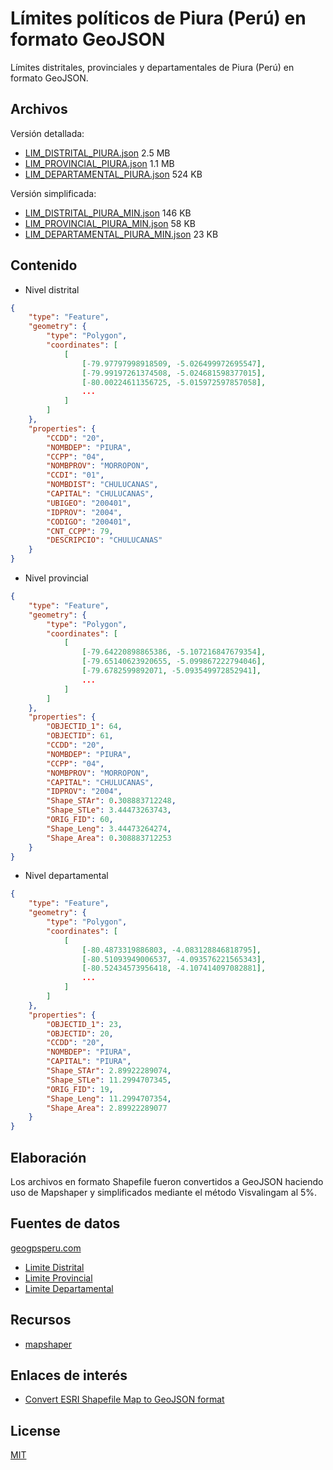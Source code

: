 # Límites políticos de Piura (Perú) en formato GeoJSON

Límites distritales, provinciales y departamentales de Piura (Perú) en formato GeoJSON.

## Archivos

Versión detallada:

* [LIM_DISTRITAL_PIURA.json](https://github.com/josedaniel-cb/limites-piura-geojson/blob/main/LIM_DISTRITAL_PIURA.json) 2.5 MB
* [LIM_PROVINCIAL_PIURA.json](https://github.com/josedaniel-cb/limites-piura-geojson/blob/main/LIM_PROVINCIAL_PIURA.json) 1.1 MB
* [LIM_DEPARTAMENTAL_PIURA.json](https://github.com/josedaniel-cb/limites-piura-geojson/blob/main/LIM_DEPARTAMENTAL_PIURA.json) 524 KB

Versión simplificada:

* [LIM_DISTRITAL_PIURA_MIN.json](https://github.com/josedaniel-cb/limites-piura-geojson/blob/main/LIM_DISTRITAL_PIURA_MIN.json) 146 KB
* [LIM_PROVINCIAL_PIURA_MIN.json](https://github.com/josedaniel-cb/limites-piura-geojson/blob/main/LIM_PROVINCIAL_PIURA_MIN.json) 58 KB
* [LIM_DEPARTAMENTAL_PIURA_MIN.json](https://github.com/josedaniel-cb/limites-piura-geojson/blob/main/LIM_DEPARTAMENTAL_PIURA_MIN.json) 23 KB

## Contenido

+ Nivel distrital

```json
{
    "type": "Feature", 
    "geometry": {
        "type": "Polygon", 
        "coordinates": [
            [
                [-79.97797998918509, -5.026499972695547], 
                [-79.99197261374508, -5.024681598377015], 
                [-80.00224611356725, -5.015972597857058], 
                ...
            ]
        ]
    }, 
    "properties": {
        "CCDD": "20", 
        "NOMBDEP": "PIURA", 
        "CCPP": "04", 
        "NOMBPROV": "MORROPON", 
        "CCDI": "01", 
        "NOMBDIST": "CHULUCANAS", 
        "CAPITAL": "CHULUCANAS", 
        "UBIGEO": "200401", 
        "IDPROV": "2004", 
        "CODIGO": "200401", 
        "CNT_CCPP": 79, 
        "DESCRIPCIO": "CHULUCANAS"
    }
}
```

+ Nivel provincial

```json
{
    "type": "Feature", 
    "geometry": {
        "type": "Polygon", 
        "coordinates": [
            [
                [-79.64220898865386, -5.107216847679354], 
                [-79.65140623920655, -5.099867222794046], 
                [-79.6782599892071, -5.093549972852941],
                ...
            ]
        ]
    }, 
    "properties": {
        "OBJECTID_1": 64, 
        "OBJECTID": 61, 
        "CCDD": "20", 
        "NOMBDEP": "PIURA", 
        "CCPP": "04", 
        "NOMBPROV": "MORROPON", 
        "CAPITAL": "CHULUCANAS", 
        "IDPROV": "2004", 
        "Shape_STAr": 0.308883712248, 
        "Shape_STLe": 3.44473263743, 
        "ORIG_FID": 60, 
        "Shape_Leng": 3.44473264274, 
        "Shape_Area": 0.308883712253
    }
}
```

+ Nivel departamental

```json
{
    "type": "Feature", 
    "geometry": {
        "type": "Polygon", 
        "coordinates": [
            [
                [-80.4873319886803, -4.083128846818795], 
                [-80.51093949006537, -4.093576221565343], 
                [-80.52434573956418, -4.107414097082881], 
                ...
            ]
        ]
    }, 
    "properties": {
        "OBJECTID_1": 23, 
        "OBJECTID": 20, 
        "CCDD": "20", 
        "NOMBDEP": "PIURA", 
        "CAPITAL": "PIURA", 
        "Shape_STAr": 2.89922289074, 
        "Shape_STLe": 11.2994707345, 
        "ORIG_FID": 19, 
        "Shape_Leng": 11.2994707354, 
        "Shape_Area": 2.89922289077
    }
}
```

## Elaboración
Los archivos en formato Shapefile fueron convertidos a GeoJSON haciendo uso de Mapshaper y simplificados mediante el método Visvalingam al 5%.

## Fuentes de datos

[geogpsperu.com](https://www.geogpsperu.com/)
+ [Limite Distrital](https://www.geogpsperu.com/2019/05/limite-distrital-actualizado-inei.html)
+ [Limite Provincial](https://www.geogpsperu.com/2019/08/limite-provincial-politico-shapefile.html)
+ [Limite Departamental](https://www.geogpsperu.com/2019/08/limite-departamental-politico-shapefile.html)

## Recursos
+ [mapshaper](https://mapshaper.org/)

## Enlaces de interés
+ [Convert ESRI Shapefile Map to GeoJSON format](https://www.statsilk.com/maps/convert-esri-shapefile-map-geojson-format)

## License
[MIT](https://choosealicense.com/licenses/mit/)